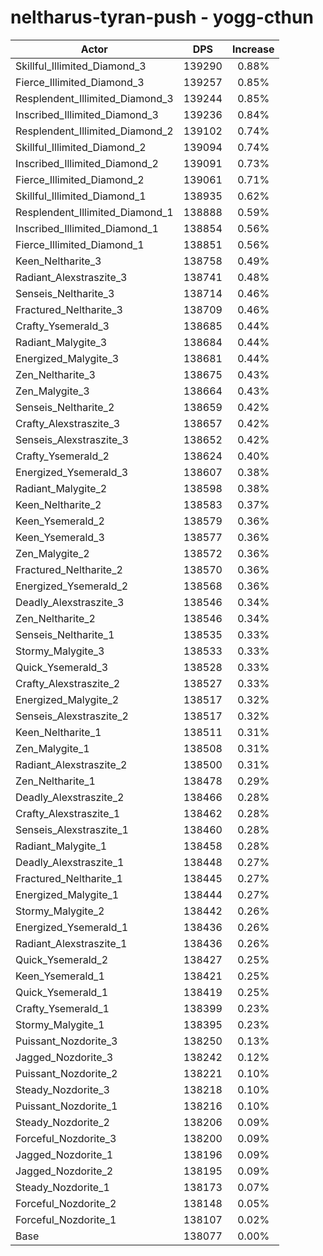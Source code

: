 # neltharus-tyran-push - yogg-cthun
| Actor | DPS | Increase |
|---|:---:|:---:|
|Skillful_Illimited_Diamond_3|139290|0.88%|
|Fierce_Illimited_Diamond_3|139257|0.85%|
|Resplendent_Illimited_Diamond_3|139244|0.85%|
|Inscribed_Illimited_Diamond_3|139236|0.84%|
|Resplendent_Illimited_Diamond_2|139102|0.74%|
|Skillful_Illimited_Diamond_2|139094|0.74%|
|Inscribed_Illimited_Diamond_2|139091|0.73%|
|Fierce_Illimited_Diamond_2|139061|0.71%|
|Skillful_Illimited_Diamond_1|138935|0.62%|
|Resplendent_Illimited_Diamond_1|138888|0.59%|
|Inscribed_Illimited_Diamond_1|138854|0.56%|
|Fierce_Illimited_Diamond_1|138851|0.56%|
|Keen_Neltharite_3|138758|0.49%|
|Radiant_Alexstraszite_3|138741|0.48%|
|Senseis_Neltharite_3|138714|0.46%|
|Fractured_Neltharite_3|138709|0.46%|
|Crafty_Ysemerald_3|138685|0.44%|
|Radiant_Malygite_3|138684|0.44%|
|Energized_Malygite_3|138681|0.44%|
|Zen_Neltharite_3|138675|0.43%|
|Zen_Malygite_3|138664|0.43%|
|Senseis_Neltharite_2|138659|0.42%|
|Crafty_Alexstraszite_3|138657|0.42%|
|Senseis_Alexstraszite_3|138652|0.42%|
|Crafty_Ysemerald_2|138624|0.40%|
|Energized_Ysemerald_3|138607|0.38%|
|Radiant_Malygite_2|138598|0.38%|
|Keen_Neltharite_2|138583|0.37%|
|Keen_Ysemerald_2|138579|0.36%|
|Keen_Ysemerald_3|138577|0.36%|
|Zen_Malygite_2|138572|0.36%|
|Fractured_Neltharite_2|138570|0.36%|
|Energized_Ysemerald_2|138568|0.36%|
|Deadly_Alexstraszite_3|138546|0.34%|
|Zen_Neltharite_2|138546|0.34%|
|Senseis_Neltharite_1|138535|0.33%|
|Stormy_Malygite_3|138533|0.33%|
|Quick_Ysemerald_3|138528|0.33%|
|Crafty_Alexstraszite_2|138527|0.33%|
|Energized_Malygite_2|138517|0.32%|
|Senseis_Alexstraszite_2|138517|0.32%|
|Keen_Neltharite_1|138511|0.31%|
|Zen_Malygite_1|138508|0.31%|
|Radiant_Alexstraszite_2|138500|0.31%|
|Zen_Neltharite_1|138478|0.29%|
|Deadly_Alexstraszite_2|138466|0.28%|
|Crafty_Alexstraszite_1|138462|0.28%|
|Senseis_Alexstraszite_1|138460|0.28%|
|Radiant_Malygite_1|138458|0.28%|
|Deadly_Alexstraszite_1|138448|0.27%|
|Fractured_Neltharite_1|138445|0.27%|
|Energized_Malygite_1|138444|0.27%|
|Stormy_Malygite_2|138442|0.26%|
|Energized_Ysemerald_1|138436|0.26%|
|Radiant_Alexstraszite_1|138436|0.26%|
|Quick_Ysemerald_2|138427|0.25%|
|Keen_Ysemerald_1|138421|0.25%|
|Quick_Ysemerald_1|138419|0.25%|
|Crafty_Ysemerald_1|138399|0.23%|
|Stormy_Malygite_1|138395|0.23%|
|Puissant_Nozdorite_3|138250|0.13%|
|Jagged_Nozdorite_3|138242|0.12%|
|Puissant_Nozdorite_2|138221|0.10%|
|Steady_Nozdorite_3|138218|0.10%|
|Puissant_Nozdorite_1|138216|0.10%|
|Steady_Nozdorite_2|138206|0.09%|
|Forceful_Nozdorite_3|138200|0.09%|
|Jagged_Nozdorite_1|138196|0.09%|
|Jagged_Nozdorite_2|138195|0.09%|
|Steady_Nozdorite_1|138173|0.07%|
|Forceful_Nozdorite_2|138148|0.05%|
|Forceful_Nozdorite_1|138107|0.02%|
|Base|138077|0.00%|
